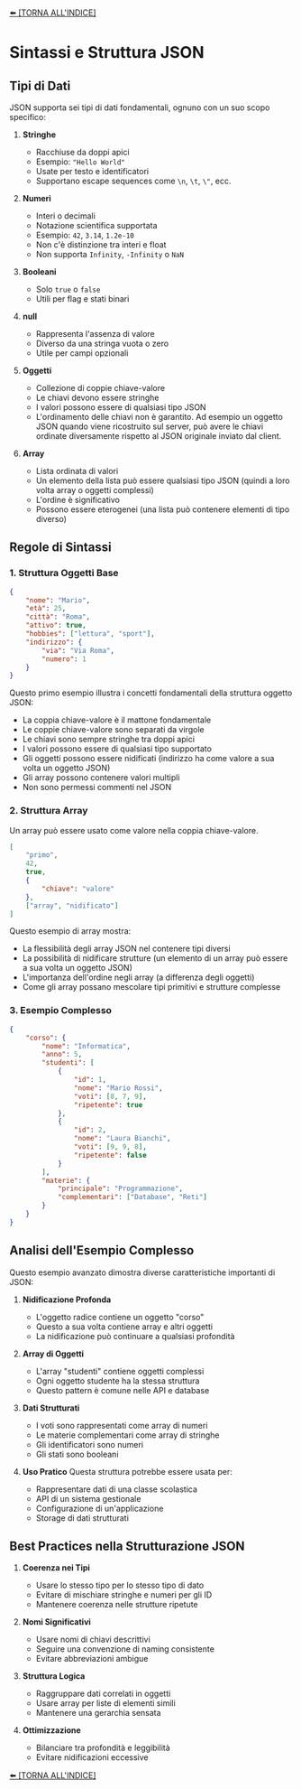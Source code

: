 [⬅️ [TORNA ALL'INDICE] ](../README.md)

# Sintassi e Struttura JSON

## Tipi di Dati
JSON supporta sei tipi di dati fondamentali, ognuno con un suo scopo specifico:

1. **Stringhe**
   - Racchiuse da doppi apici
   - Esempio: `"Hello World"`
   - Usate per testo e identificatori
   - Supportano escape sequences come `\n`, `\t`, `\"`, ecc.

2. **Numeri**
   - Interi o decimali
   - Notazione scientifica supportata
   - Esempio: `42`, `3.14`, `1.2e-10`
   - Non c'è distinzione tra interi e float
   - Non supporta `Infinity`, `-Infinity` o `NaN`

3. **Booleani**
   - Solo `true` o `false`
   - Utili per flag e stati binari

4. **null**
   - Rappresenta l'assenza di valore
   - Diverso da una stringa vuota o zero
   - Utile per campi opzionali

5. **Oggetti**
   - Collezione di coppie chiave-valore
   - Le chiavi devono essere stringhe
   - I valori possono essere di qualsiasi tipo JSON
   - L'ordinamento delle chiavi non è garantito. Ad esempio un oggetto JSON quando viene ricostruito sul server, può avere le chiavi ordinate diversamente rispetto al JSON originale inviato dal client.
   
6. **Array**
   - Lista ordinata di valori
   - Un elemento della lista può essere qualsiasi tipo JSON (quindi a loro volta array o oggetti complessi)
   - L'ordine è significativo
   - Possono essere eterogenei (una lista può contenere elementi di tipo diverso)

## Regole di Sintassi

### 1. Struttura Oggetti Base
```json
{
    "nome": "Mario",
    "età": 25,
    "città": "Roma",
    "attivo": true,
    "hobbies": ["lettura", "sport"],
    "indirizzo": {
        "via": "Via Roma",
        "numero": 1
    }
}
```

Questo primo esempio illustra i concetti fondamentali della struttura oggetto JSON:
- La coppia chiave-valore è il mattone fondamentale
- Le coppie chiave-valore sono separati da virgole
- Le chiavi sono sempre stringhe tra doppi apici
- I valori possono essere di qualsiasi tipo supportato
- Gli oggetti possono essere nidificati (indirizzo ha come valore a sua volta un oggetto JSON)
- Gli array possono contenere valori multipli
- Non sono permessi commenti nel JSON

### 2. Struttura Array
Un array può essere usato come valore nella coppia chiave-valore.
```json
[
    "primo",
    42,
    true,
    {
        "chiave": "valore"
    },
    ["array", "nidificato"]
]
```

Questo esempio di array mostra:
- La flessibilità degli array JSON nel contenere tipi diversi
- La possibilità di nidificare strutture (un elemento di un array può essere a sua volta un oggetto JSON)
- L'importanza dell'ordine negli array (a differenza degli oggetti)
- Come gli array possano mescolare tipi primitivi e strutture complesse

### 3. Esempio Complesso
```json
{
    "corso": {
        "nome": "Informatica",
        "anno": 5,
        "studenti": [
            {
                "id": 1,
                "nome": "Mario Rossi",
                "voti": [8, 7, 9],
                "ripetente": true
            },
            {
                "id": 2,
                "nome": "Laura Bianchi",
                "voti": [9, 9, 8],
                "ripetente": false
            }
        ],
        "materie": {
            "principale": "Programmazione",
            "complementari": ["Database", "Reti"]
        }
    }
}
```

## Analisi dell'Esempio Complesso

Questo esempio avanzato dimostra diverse caratteristiche importanti di JSON:

1. **Nidificazione Profonda**
   - L'oggetto radice contiene un oggetto "corso"
   - Questo a sua volta contiene array e altri oggetti
   - La nidificazione può continuare a qualsiasi profondità

2. **Array di Oggetti**
   - L'array "studenti" contiene oggetti complessi
   - Ogni oggetto studente ha la stessa struttura
   - Questo pattern è comune nelle API e database

3. **Dati Strutturati**
   - I voti sono rappresentati come array di numeri
   - Le materie complementari come array di stringhe
   - Gli identificatori sono numeri
   - Gli stati sono booleani

4. **Uso Pratico**
   Questa struttura potrebbe essere usata per:
   - Rappresentare dati di una classe scolastica
   - API di un sistema gestionale
   - Configurazione di un'applicazione
   - Storage di dati strutturati

## Best Practices nella Strutturazione JSON

1. **Coerenza nei Tipi**
   - Usare lo stesso tipo per lo stesso tipo di dato
   - Evitare di mischiare stringhe e numeri per gli ID
   - Mantenere coerenza nelle strutture ripetute

2. **Nomi Significativi**
   - Usare nomi di chiavi descrittivi
   - Seguire una convenzione di naming consistente
   - Evitare abbreviazioni ambigue

3. **Struttura Logica**
   - Raggruppare dati correlati in oggetti
   - Usare array per liste di elementi simili
   - Mantenere una gerarchia sensata

4. **Ottimizzazione**
   - Bilanciare tra profondità e leggibilità
   - Evitare nidificazioni eccessive

[⬅️ [TORNA ALL'INDICE] ](../README.md)
